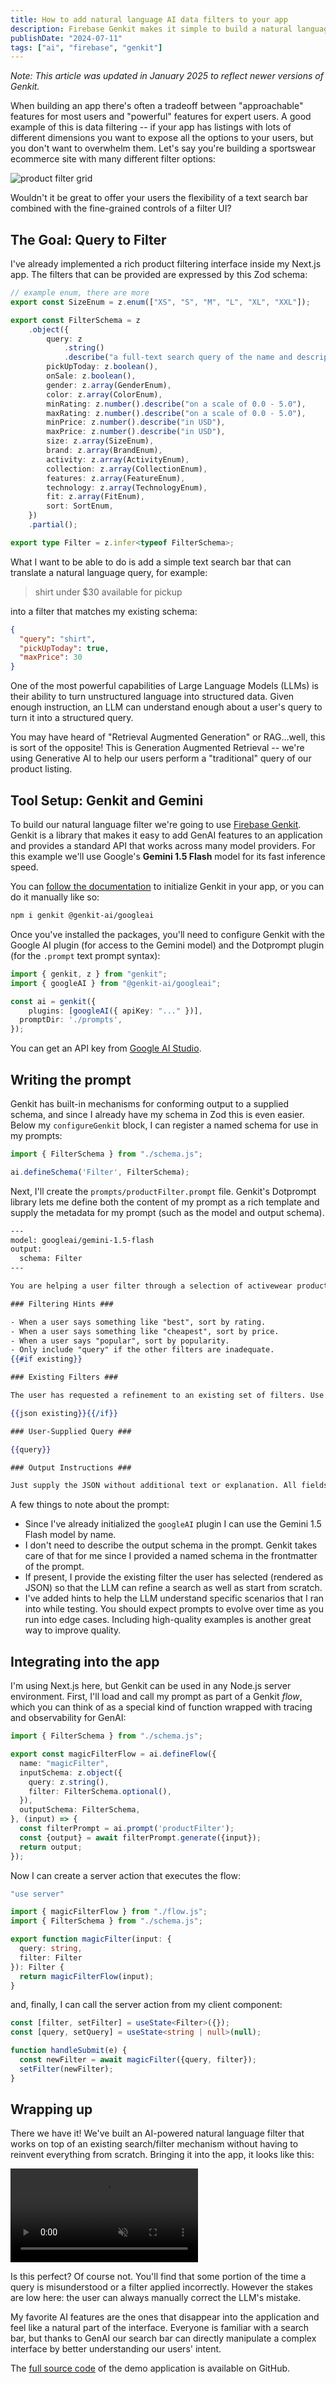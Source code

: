 ```yaml
---
title: How to add natural language AI data filters to your app
description: Firebase Genkit makes it simple to build a natural language data filter for your app that integrates with existing UI.
publishDate: "2024-07-11"
tags: ["ai", "firebase", "genkit"]
---
```


*Note: This article was updated in January 2025 to reflect newer versions of Genkit.*

When building an app there's often a tradeoff between "approachable" features for most users
and "powerful" features for expert users. A good example of this is data filtering -- if your
app has listings with lots of different dimensions you want to expose all the options to
your users, but you don't want to overwhelm them. Let's say you're building a sportswear
ecommerce site with many different filter options:

![product filter grid](./filter_grid.png)

Wouldn't it be great to offer your users the flexibility of a text search bar combined with the
fine-grained controls of a filter UI?

## The Goal: Query to Filter

I've already implemented a rich product filtering interface inside my Next.js app. The filters
that can be provided are expressed by this Zod schema:

```ts
// example enum, there are more
export const SizeEnum = z.enum(["XS", "S", "M", "L", "XL", "XXL"]);

export const FilterSchema = z
	.object({
		query: z
			.string()
			.describe("a full-text search query of the name and description of the product"),
		pickUpToday: z.boolean(),
		onSale: z.boolean(),
		gender: z.array(GenderEnum),
		color: z.array(ColorEnum),
		minRating: z.number().describe("on a scale of 0.0 - 5.0"),
		maxRating: z.number().describe("on a scale of 0.0 - 5.0"),
		minPrice: z.number().describe("in USD"),
		maxPrice: z.number().describe("in USD"),
		size: z.array(SizeEnum),
		brand: z.array(BrandEnum),
		activity: z.array(ActivityEnum),
		collection: z.array(CollectionEnum),
		features: z.array(FeatureEnum),
		technology: z.array(TechnologyEnum),
		fit: z.array(FitEnum),
		sort: SortEnum,
	})
	.partial();

export type Filter = z.infer<typeof FilterSchema>;
```

What I want to be able to do is add a simple text search bar that can translate a natural
language query, for example:

> shirt under $30 available for pickup

into a filter that matches my existing schema:

```json
{
  "query": "shirt",
  "pickUpToday": true,
  "maxPrice": 30
}
```

One of the most powerful capabilities of Large Language Models (LLMs) is their ability to turn
unstructured language into structured data. Given enough instruction, an LLM can understand
enough about a user's query to turn it into a structured query.

You may have heard of "Retrieval Augmented Generation" or RAG...well, this is sort of the
opposite! This is Generation Augmented Retrieval -- we're using Generative AI to help our
users perform a "traditional" query of our product listing.

## Tool Setup: Genkit and Gemini

To build our natural language filter we're going to use [Firebase Genkit](https://github.com/firebase/genkit).
Genkit is a library that makes it easy to add GenAI features to an application and provides a
standard API that works across many model providers. For this example we'll use Google's **Gemini 1.5 Flash**
model for its fast inference speed.

You can [follow the documentation](https://firebase.google.com/docs/genkit/nextjs) to initialize
Genkit in your app, or you can do it manually like so:

```bash
npm i genkit @genkit-ai/googleai
```

Once you've installed the packages, you'll need to configure Genkit with the Google AI plugin
(for access to the Gemini model) and the Dotprompt plugin (for the `.prompt` text prompt syntax):

```ts
import { genkit, z } from "genkit";
import { googleAI } from "@genkit-ai/googleai";

const ai = genkit({
	plugins: [googleAI({ apiKey: "..." })],
  promptDir: './prompts',
});
```

You can get an API key from [Google AI Studio](https://aistudio.google.com).

## Writing the prompt

Genkit has built-in mechanisms for conforming output to a supplied schema,
and since I already have my schema in Zod this is even easier. Below my
`configureGenkit` block, I can register a named schema for use in my prompts:

```ts
import { FilterSchema } from "./schema.js";

ai.defineSchema('Filter', FilterSchema);
```

Next, I'll create the `prompts/productFilter.prompt` file. Genkit's Dotprompt
library lets me define both the content of my prompt as a rich template and
supply the metadata for my prompt (such as the model and output schema).

```handlebars wrap
---
model: googleai/gemini-1.5-flash
output:
  schema: Filter
---

You are helping a user filter through a selection of activewear products. Given the following query supplied by the user, convert their intent into the provided schema for a filter.

### Filtering Hints ###

- When a user says something like "best", sort by rating.
- When a user says something like "cheapest", sort by price.
- When a user says "popular", sort by popularity.
- Only include "query" if the other filters are inadequate.
{{#if existing}}

### Existing Filters ###

The user has requested a refinement to an existing set of filters. Use the existing filters as a starting point and make modifications to it. Existing filters:

{{json existing}}{{/if}}

### User-Supplied Query ###

{{query}}

### Output Instructions ###

Just supply the JSON without additional text or explanation. All fields are optional. Include only fields that are set to a non-null value.
```

A few things to note about the prompt:

- Since I've already initialized the `googleAI` plugin I can use the Gemini 1.5 Flash model by name.
- I don't need to describe the output schema in the prompt. Genkit takes care of that for me since I provided a named schema in the frontmatter of the prompt.
- If present, I provide the existing filter the user has selected (rendered as JSON) so that the LLM can refine a search as well as start from scratch.
- I've added hints to help the LLM understand specific scenarios that I ran into while testing. You should expect prompts to evolve over time as you run into edge cases. Including high-quality examples is another great way to improve quality.

## Integrating into the app

I'm using Next.js here, but Genkit can be used in any Node.js server environment.
First, I'll load and call my prompt as part of a Genkit *flow*, which you can think
of as a special kind of function wrapped with tracing and observability for GenAI:

```ts
import { FilterSchema } from "./schema.js";

export const magicFilterFlow = ai.defineFlow({
  name: "magicFilter",
  inputSchema: z.object({
    query: z.string(),
    filter: FilterSchema.optional(),
  }),
  outputSchema: FilterSchema,
}, (input) => {
  const filterPrompt = ai.prompt('productFilter');
  const {output} = await filterPrompt.generate({input});
  return output;
});
```

Now I can create a server action that executes the flow:

```ts
"use server"

import { magicFilterFlow } from "./flow.js";
import { FilterSchema } from "./schema.js";

export function magicFilter(input: {
  query: string,
  filter: Filter
}): Filter {
  return magicFilterFlow(input);
}
```

and, finally, I can call the server action from my client component:

```ts
const [filter, setFilter] = useState<Filter>({});
const [query, setQuery] = useState<string | null>(null);

function handleSubmit(e) {
  const newFilter = await magicFilter({query, filter});
  setFilter(newFilter);
}
```

## Wrapping up

There we have it! We've built an AI-powered natural language filter
that works on top of an existing search/filter mechanism without having
to reinvent everything from scratch. Bringing it into the app, it looks
like this:

<video autoplay loop muted playsinline src="/videos/magic_filter_demo.mp4"></video>

Is this perfect? Of course not. You'll find that some portion of the time
a query is misunderstood or a filter applied incorrectly. However the
stakes are low here: the user can always manually correct the LLM's mistake.

My favorite AI features are the ones that disappear into the application and
feel like a natural part of the interface. Everyone is familiar with a search
bar, but thanks to GenAI our search bar can directly manipulate a complex
interface by better understanding our users' intent.

The [full source code](https://github.com/mbleigh/genkitchen/tree/main/src/filter) of the demo application is available on GitHub.